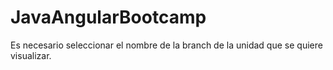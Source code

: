 # JavaAngularBootcamp

Es necesario seleccionar el nombre de la branch de la unidad que se quiere visualizar. 


